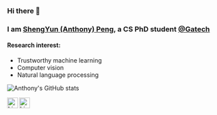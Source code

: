 ### Hi there 👋  

### I am [ShengYun (Anthony) Peng](https://shengyun-peng.github.io/), a CS PhD student [@Gatech](https://www.cc.gatech.edu/) 

#### Research interest:
- Trustworthy machine learning
- Computer vision
- Natural language processing
  
<!-- github stats: credits to https://github.com/anuraghazra/github-readme-stats -->
![Anthony's GitHub stats](https://github-readme-stats.vercel.app/api?username=ShengYun-Peng&count_private=true&show_icons=true&theme=prussian)  
<!-- linkedin -->
[<img align="left" alt="Linkedin" height="25px" src="https://img.shields.io/badge/LinkedIn-0077B5?style=for-the-badge&logo=linkedin&logoColor=white" />](https://www.linkedin.com/in/shengyun-anthony-peng-443bb6151/)  
<!-- twitter -->
[<img align="left" alt="Linkedin" height="25px" src="https://img.shields.io/badge/Twitter-1DA1F2?style=for-the-badge&logo=twitter&logoColor=white" />](https://twitter.com/RealAnthonyPeng) 


